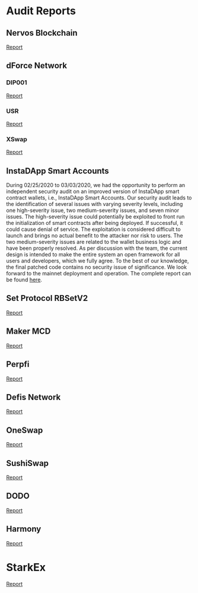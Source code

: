 # Audit Reports

## Nervos Blockchain
[Report](audit_reports/nervos_audit_reprort_2019_23_en.pdf)

## dForce Network

### DIP001
[Report](audit_reports/DIP001_audit_report_2020_03_en_1_0.pdf)

### USR
[Report](audit_reports/USR_audit_report_2020_05_en_1_0.pdf)

### XSwap
[Report](audit_reports/XSwap_audit_report_2020_06_en_1_0.pdf)

## InstaDApp Smart Accounts

During 02/25/2020 to 03/03/2020, we had the opportunity to perform an independent security audit on an improved version of InstaDApp smart contract wallets, i.e., InstaDApp Smart Accounts.
Our security audit leads to the identification of several issues with varying severity levels, including one high-severity issue, two medium-severity issues, and seven minor issues.
The high-severity issue could potentially be exploited to front run the initialization of smart contracts after being deployed.
If successful, it could cause denial of service.
The exploitation is considered difficult to launch and brings no actual benefit to the attacker nor risk to users.
The two medium-severity issues are related to the wallet business logic and have been properly resolved.
As per discussion with the team, the current design is intended to make the entire system an open framework for all users and developers, which we fully agree.
To the best of our knowledge, the final patched code contains no security issue of significance.
We look forward to the mainnet deployment and operation.
The complete report can be found [here](audit_reports/InstaDApp_audit_report_2020_04_en_1_0.pdf).


## Set Protocol RBSetV2

[Report](audit_reports/set_audit_report_2019_28_en_1_0.pdf)

## Maker MCD

[Report](audit_reports/maker_audit_report_2019_16_en_1_0.pdf)

## Perpfi
[Report](audit_reports/perpfi_audit_report_2020_46_en_1_0.pdf)


## Defis Network
[Report](DeFis-Network_Swap_audit_report_2020_20_cn_1_0.pdf)

## OneSwap
[Report](PeckShield-Audit-Report-OneSwap-v1.0.pdf)

## SushiSwap
[Report](PeckShield-Audit-Report-SushiSwap-v1.0.pdf)

## DODO
[Report](dodo_audit_report_2020_16_en_1_0.pdf)

## Harmony
[Report](harmony_audit_report_2019_22_v0.2.pdf)

# StarkEx
[Report](starkex_audit_report_2019_29_en_1_0.pdf)

